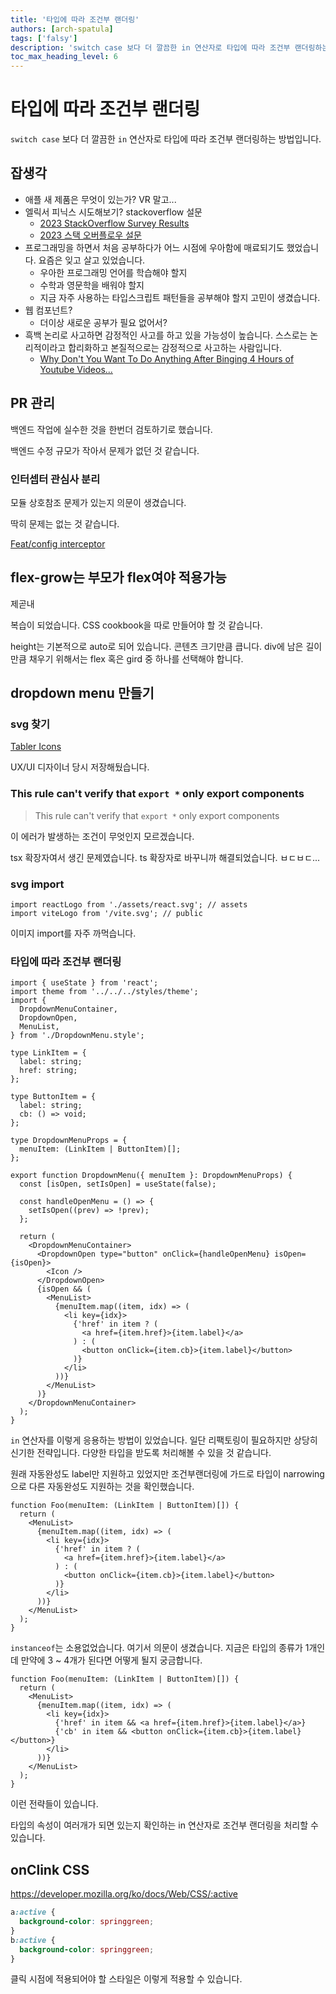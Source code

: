 ```yaml
---
title: '타입에 따라 조건부 랜더링'
authors: [arch-spatula]
tags: ['falsy']
description: 'switch case 보다 더 깔끔한 in 연산자로 타입에 따라 조건부 랜더링하는 방법입니다.'
toc_max_heading_level: 6
---
```


# 타입에 따라 조건부 랜더링

`switch case` 보다 더 깔끔한 `in` 연산자로 타입에 따라 조건부 랜더링하는 방법입니다.

<!--truncate-->

## 잡생각

- 애플 새 제품은 무엇이 있는가? VR 말고...
- 엘릭서 피닉스 시도해보기? stackoverflow 설문
  - [2023 StackOverflow Survey Results](https://www.youtube.com/watch?v=AvIhKVQXtjk)
  - [2023 스택 오버플로우 설문](https://survey.stackoverflow.co/2023/)
- 프로그래밍을 하면서 처음 공부하다가 어느 시점에 우아함에 매료되기도 했었습니다. 요즘은 잊고 살고 있었습니다.
  - 우아한 프로그래밍 언어를 학습해야 할지
  - 수학과 영문학을 배워야 할지
  - 지금 자주 사용하는 타입스크립트 패턴들을 공부해야 할지 고민이 생겼습니다.
- 웹 컴포넌트?
  - 더이상 새로운 공부가 필요 없어서?
- 흑백 논리로 사고하면 감정적인 사고를 하고 있을 가능성이 높습니다. 스스로는 논리적이라고 합리화하고 본질적으로는 감정적으로 사고하는 사람입니다.
  - [Why Don't You Want To Do Anything After Binging 4 Hours of Youtube Videos...](https://www.youtube.com/watch?v=zBgCRJluWTc)

## PR 관리

백엔드 작업에 실수한 것을 한번더 검토하기로 했습니다.

백엔드 수정 규모가 작아서 문제가 없던 것 같습니다.

### 인터셉터 관심사 분리

모듈 상호참조 문제가 있는지 의문이 생겼습니다.

딱히 문제는 없는 것 같습니다.

[Feat/config interceptor](https://github.com/arch-spatula/flash-card-frontend/pull/42)

## flex-grow는 부모가 flex여야 적용가능

제곧내

복습이 되었습니다. CSS cookbook을 따로 만들어야 할 것 같습니다.

height는 기본적으로 auto로 되어 있습니다. 콘텐츠 크기만큼 큽니다. div에 남은 길이만큼 채우기 위해서는 flex 혹은 gird 중 하나를 선택해야 합니다.

## dropdown menu 만들기

### svg 찾기

[Tabler Icons](https://tabler-icons.io/)

UX/UI 디자이너 당시 저장해뒀습니다.

### This rule can't verify that `export *` only export components

> This rule can't verify that `export *` only export components

이 에러가 발생하는 조건이 무엇인지 모르겠습니다.

tsx 확장자여서 생긴 문제였습니다. ts 확장자로 바꾸니까 해결되었습니다. ㅂㄷㅂㄷ...

### svg import

```tsx
import reactLogo from './assets/react.svg'; // assets
import viteLogo from '/vite.svg'; // public
```

이미지 import를 자주 까먹습니다.

### 타입에 따라 조건부 랜더링

```tsx
import { useState } from 'react';
import theme from '../../../styles/theme';
import {
  DropdownMenuContainer,
  DropdownOpen,
  MenuList,
} from './DropdownMenu.style';

type LinkItem = {
  label: string;
  href: string;
};

type ButtonItem = {
  label: string;
  cb: () => void;
};

type DropdownMenuProps = {
  menuItem: (LinkItem | ButtonItem)[];
};

export function DropdownMenu({ menuItem }: DropdownMenuProps) {
  const [isOpen, setIsOpen] = useState(false);

  const handleOpenMenu = () => {
    setIsOpen((prev) => !prev);
  };

  return (
    <DropdownMenuContainer>
      <DropdownOpen type="button" onClick={handleOpenMenu} isOpen={isOpen}>
        <Icon />
      </DropdownOpen>
      {isOpen && (
        <MenuList>
          {menuItem.map((item, idx) => (
            <li key={idx}>
              {'href' in item ? (
                <a href={item.href}>{item.label}</a>
              ) : (
                <button onClick={item.cb}>{item.label}</button>
              )}
            </li>
          ))}
        </MenuList>
      )}
    </DropdownMenuContainer>
  );
}
```

`in` 연산자를 이렇게 응용하는 방법이 있었습니다. 일단 리팩토링이 필요하지만 상당히 신기한 전략입니다. 다양한 타입을 받도록 처리해볼 수 있을 것 같습니다.

원래 자동완성도 label만 지원하고 있었지만 조건부랜더링에 가드로 타입이 narrowing으로 다른 자동완성도 지원하는 것을 확인했습니다.

```tsx
function Foo(menuItem: (LinkItem | ButtonItem)[]) {
  return (
    <MenuList>
      {menuItem.map((item, idx) => (
        <li key={idx}>
          {'href' in item ? (
            <a href={item.href}>{item.label}</a>
          ) : (
            <button onClick={item.cb}>{item.label}</button>
          )}
        </li>
      ))}
    </MenuList>
  );
}
```

`instanceof`는 소용없었습니다. 여기서 의문이 생겼습니다. 지금은 타입의 종류가 1개인데 만약에 3 ~ 4개가 된다면 어떻게 될지 궁금합니다.

```tsx
function Foo(menuItem: (LinkItem | ButtonItem)[]) {
  return (
    <MenuList>
      {menuItem.map((item, idx) => (
        <li key={idx}>
          {'href' in item && <a href={item.href}>{item.label}</a>}
          {'cb' in item && <button onClick={item.cb}>{item.label}</button>}
        </li>
      ))}
    </MenuList>
  );
}
```

이런 전략들이 있습니다.

타입의 속성이 여러개가 되면 있는지 확인하는 in 연산자로 조건부 랜더링을 처리할 수 있습니다.

## onClink CSS

https://developer.mozilla.org/ko/docs/Web/CSS/:active

```css
a:active {
  background-color: springgreen;
}
b:active {
  background-color: springgreen;
}
```

클릭 시점에 적용되어야 할 스타일은 이렇게 적용할 수 있습니다.
